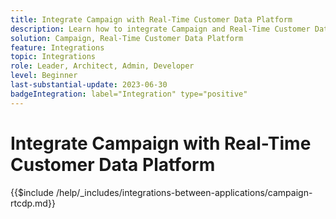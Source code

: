 ```yaml
---
title: Integrate Campaign with Real-Time Customer Data Platform 
description: Learn how to integrate Campaign and Real-Time Customer Data Platform.
solution: Campaign, Real-Time Customer Data Platform
feature: Integrations
topic: Integrations
role: Leader, Architect, Admin, Developer
level: Beginner
last-substantial-update: 2023-06-30
badgeIntegration: label="Integration" type="positive"
---
```


# Integrate Campaign with Real-Time Customer Data Platform

{{$include /help/_includes/integrations-between-applications/campaign-rtcdp.md}}

